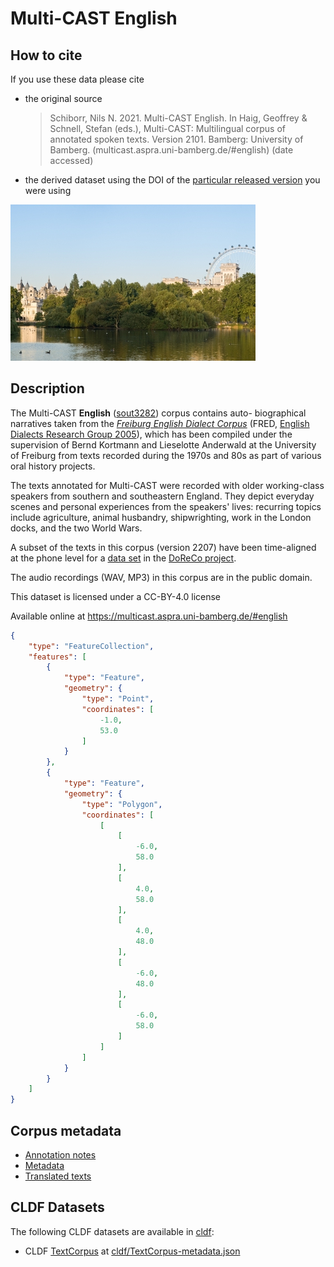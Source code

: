 # Multi-CAST English

## How to cite

If you use these data please cite
- the original source
  > Schiborr, Nils N. 2021. Multi-CAST English. In Haig, Geoffrey & Schnell, Stefan (eds.), Multi-CAST: Multilingual corpus of annotated spoken texts. Version 2101. Bamberg: University of Bamberg. (multicast.aspra.uni-bamberg.de/#english) (date accessed)
- the derived dataset using the DOI of the [particular released version](../../releases/) you were using

![](cldf/media/image.jpg)

## Description


The Multi-CAST **English** ([sout3282](https://glottolog.org/resource/languoid/id/sout3282)) corpus contains auto- biographical narratives taken from the *[Freiburg English Dialect Corpus](https://fred.ub.uni-freiburg.de/)* (FRED, [English Dialects Research Group 2005](Source#cldf:englishdialectsresearchgroup2005)), which has been compiled under the supervision of Bernd Kortmann and Lieselotte Anderwald at the University of Freiburg from texts recorded during the 1970s and 80s as part of various oral history projects.

The texts annotated for Multi-CAST were recorded with older working-class speakers from southern and southeastern England. They depict everyday scenes and personal experiences from the speakers' lives: recurring topics include agriculture, animal husbandry, shipwrighting, work in the London docks, and the two World Wars.

A subset of the texts in this corpus (version 2207) have been time-aligned at the phone level for a [data set](https://doreco.huma-num.fr/languages/sout3282) in the [DoReCo project](https://doreco.huma-num.fr/).

The audio recordings (WAV, MP3) in this corpus are in the public domain.

This dataset is licensed under a CC-BY-4.0 license

Available online at https://multicast.aspra.uni-bamberg.de/#english


```geojson
{
    "type": "FeatureCollection",
    "features": [
        {
            "type": "Feature",
            "geometry": {
                "type": "Point",
                "coordinates": [
                    -1.0,
                    53.0
                ]
            }
        },
        {
            "type": "Feature",
            "geometry": {
                "type": "Polygon",
                "coordinates": [
                    [
                        [
                            -6.0,
                            58.0
                        ],
                        [
                            4.0,
                            58.0
                        ],
                        [
                            4.0,
                            48.0
                        ],
                        [
                            -6.0,
                            48.0
                        ],
                        [
                            -6.0,
                            58.0
                        ]
                    ]
                ]
            }
        }
    ]
}
```


## Corpus metadata

- [Annotation notes](cldf/media/annotation-notes.pdf)
- [Metadata](cldf/media/metadata.pdf)
- [Translated texts](cldf/media/translated-texts.pdf)


## CLDF Datasets

The following CLDF datasets are available in [cldf](cldf):

- CLDF [TextCorpus](https://github.com/cldf/cldf/tree/master/modules/TextCorpus) at [cldf/TextCorpus-metadata.json](cldf/TextCorpus-metadata.json)
